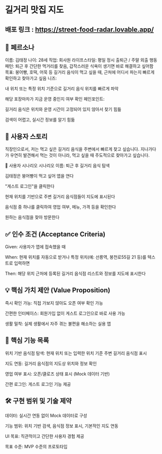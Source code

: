 # 길거리 맛집 지도

## 배포 링크 : https://street-food-radar.lovable.app/
## 🎯 페르소나
이름: 김태정
나이: 28세
직업: 회사원
라이프스타일: 평일 정시 출퇴근 / 주말 외출
행동 패턴: 퇴근 후 간단한 먹거리를 찾음, 갑작스러운 식욕이 생기면 바로 해결하고 싶어함
목표: 붕어빵, 호떡, 어묵 등 길거리 음식이 먹고 싶을 때, 근처에 어디서 파는지 빠르게 확인하고 찾아가고 싶음
니즈:

내 위치 또는 특정 위치 기준으로 길거리 음식 위치를 빠르게 파악

해당 포장마차가 지금 운영 중인지 여부 확인
페인포인트:

길거리 음식은 위치와 운영 시간이 고정되어 있지 않아서 찾기 힘듦

검색이 어렵고, 실시간 정보를 알기 힘듦

## 📘 사용자 스토리
직장인으로서, 저는 먹고 싶은 길거리 음식을 주변에서 빠르게 찾고 싶습니다.
지나가다가 우연히 발견해서 먹는 것이 아니라, 먹고 싶을 때 주도적으로 찾아가고 싶습니다.

📱 사용자 시나리오
시나리오 이름: 퇴근 후 길거리 음식 탐색

김태정은 붕어빵이 먹고 싶어 앱을 연다

"게스트 로그인"을 클릭한다

현재 위치를 기반으로 주변 길거리 음식점들이 지도에 표시된다

음식점 중 하나를 클릭하여 영업 여부, 메뉴, 가격 등을 확인한다

원하는 음식점을 찾아 방문한다

## ✅ 인수 조건 (Acceptance Criteria)
Given: 사용자가 앱에 접속했을 때

When: 현재 위치를 자동으로 받거나 특정 위치(예: 선릉역, 봉천로55길 21 등)를 텍스트로 입력하면

Then: 해당 위치 근처에 등록된 길거리 음식점 리스트와 정보를 지도에 표시한다

## 💡 핵심 가치 제안 (Value Proposition)
즉시 확인 가능: 직접 가보지 않아도 오픈 여부 확인 가능

간편한 인터페이스: 회원가입 없이 게스트 로그인으로 바로 사용 가능

생활 밀착: 실제 생활에서 자주 겪는 불편을 해소하는 실용 앱

## 🧩 핵심 기능 목록
위치 기반 음식점 탐색: 현재 위치 또는 입력한 위치 기준 주변 길거리 음식점 표시

지도 연동: 길거리 음식점의 지도상 위치와 정보 확인

영업 여부 표시: 오픈/클로즈 상태 표시 (Mock 데이터 기반)

간편 로그인: 게스트 로그인 기능 제공

## 🛠 구현 범위 및 기술 제약
데이터: 실시간 연동 없이 Mock 데이터로 구성

기능 범위: 위치 기반 검색, 음식점 정보 표시, 기본적인 지도 연동

UI 목표: 직관적이고 간단한 사용자 경험 제공

목표 수준: MVP 수준의 프로토타입